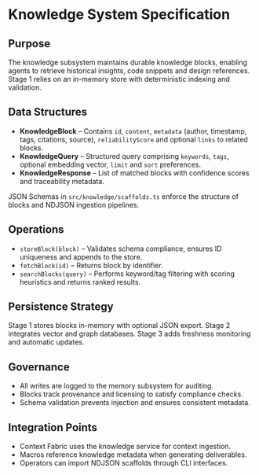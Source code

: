 # Knowledge System Specification

## Purpose

The knowledge subsystem maintains durable knowledge blocks, enabling agents to retrieve historical insights, code snippets and design references. Stage 1 relies on an in-memory store with deterministic indexing and validation.

## Data Structures

- **KnowledgeBlock** – Contains `id`, `content`, `metadata` (author, timestamp, tags, citations, source), `reliabilityScore` and optional `links` to related blocks.
- **KnowledgeQuery** – Structured query comprising `keywords`, `tags`, optional embedding vector, `limit` and `sort` preferences.
- **KnowledgeResponse** – List of matched blocks with confidence scores and traceability metadata.

JSON Schemas in `src/knowledge/scaffolds.ts` enforce the structure of blocks and NDJSON ingestion pipelines.

## Operations

- `storeBlock(block)` – Validates schema compliance, ensures ID uniqueness and appends to the store.
- `fetchBlock(id)` – Returns block by identifier.
- `searchBlocks(query)` – Performs keyword/tag filtering with scoring heuristics and returns ranked results.

## Persistence Strategy

Stage 1 stores blocks in-memory with optional JSON export. Stage 2 integrates vector and graph databases. Stage 3 adds freshness monitoring and automatic updates.

## Governance

- All writes are logged to the memory subsystem for auditing.
- Blocks track provenance and licensing to satisfy compliance checks.
- Schema validation prevents injection and ensures consistent metadata.

## Integration Points

- Context Fabric uses the knowledge service for context ingestion.
- Macros reference knowledge metadata when generating deliverables.
- Operators can import NDJSON scaffolds through CLI interfaces.
